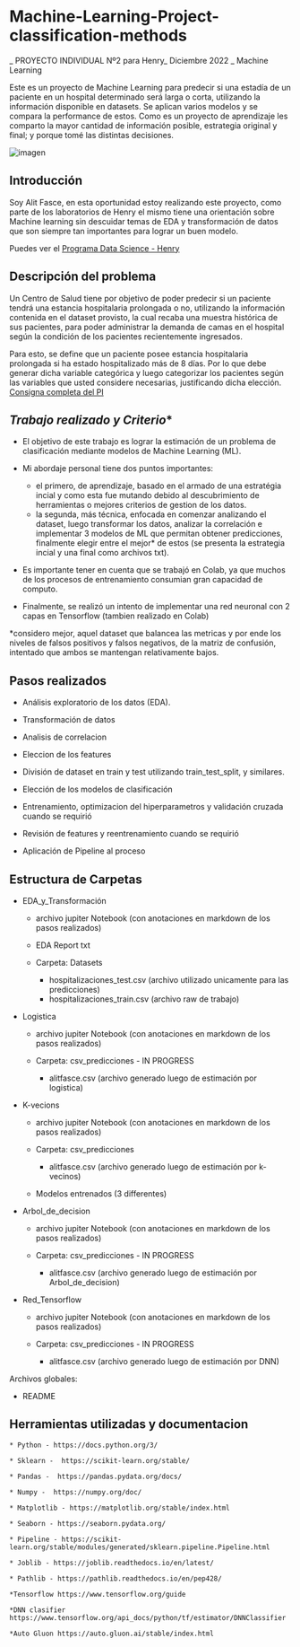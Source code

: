 # Machine-Learning-Project-classification-methods

_ PROYECTO INDIVIDUAL Nº2 para Henry_ Diciembre 2022 _ Machine Learning

Este es un proyecto de Machine Learning para predecir si una estadía de un paciente en un hospital determinado será larga o corta, utilizando la información disponible en datasets. Se aplican varios modelos y se compara la performance de estos. Como es un proyecto de aprendizaje les comparto la mayor cantidad de información posible, estrategia original y final; y porque tomé las distintas decisiones. 

![imagen](https://www.google.com/url?sa=i&url=https%3A%2F%2Fmetasdigitais.com.br%2Ftags%2Fagencia-marketing-digital%2F&psig=AOvVaw3iKbGCG8gpsXlRsZFVhwgH&ust=1671160087255000&source=images&cd=vfe&ved=0CBAQjRxqFwoTCMiPmc3S-vsCFQAAAAAdAAAAABAh)


## **Introducción**

Soy Alit Fasce, en esta oportunidad estoy realizando este proyecto, como parte de los laboratorios de Henry el mismo tiene una orientación sobre Machine learning sin descuidar temas de EDA y transformación de datos que son siempre tan importantes para lograr un buen modelo. 

Puedes ver el [Programa Data Science - Henry](https://www.soyhenry.com/carrera-data-science)

## **Descripción del problema**

Un Centro de Salud tiene por objetivo de poder predecir si un paciente tendrá una estancia hospitalaria prolongada o no, utilizando la información contenida en el dataset provisto, la cual recaba una muestra histórica de sus pacientes, para poder administrar la demanda de camas en el hospital según la condición de los pacientes recientemente ingresados.

Para esto, se define que un paciente posee estancia hospitalaria prolongada si ha estado hospitalizado más de 8 días. Por lo que debe generar dicha variable categórica y luego categorizar los pacientes según las variables que usted considere necesarias, justificando dicha elección.​
[Consigna completa del PI](https://github.com/soyHenry/Datathon)

## *Trabajo realizado y Criterio**

- El objetivo de este trabajo es lograr la estimación de un problema de clasificación mediante modelos de Machine Learning (ML). 

- Mi abordaje personal tiene dos puntos importantes:
    - el primero, de aprendizaje, basado en el armado de una estratégia incial y como esta fue mutando debido al descubrimiento de herramientas o mejores criterios de gestion de los datos.
    - la segunda, más técnica, enfocada en comenzar analizando el dataset, luego transformar los datos, analizar la correlación e implementar 3 modelos de ML que permitan obtener predicciones, finalmente elegir entre el mejor* de estos (se presenta la estrategia incial y una final como archivos txt).

- Es importante tener en cuenta que se trabajó en Colab, ya que muchos de los procesos de entrenamiento consumian gran capacidad de computo. 

- Finalmente, se realizó un intento de implementar una red neuronal con 2 capas en Tensorflow (tambien realizado en Colab)

*considero mejor, aquel dataset que balancea las metricas y por ende los niveles de falsos positivos y falsos negativos, de la matriz de confusión, intentado que ambos se mantengan relativamente bajos. 

## Pasos realizados 

- Análisis exploratorio de los datos (EDA).

- Transformación de datos

- Analisis de correlacion 

- Eleccion de los features

- División de dataset en train y test utilizando train_test_split, y similares.

- Elección de los modelos de clasificación

- Entrenamiento, optimizacion del hiperparametros y validación cruzada cuando se requirió

- Revisión de features y reentrenamiento cuando se requirió

- Aplicación de Pipeline al proceso


## **Estructura de Carpetas**


- EDA_y_Transformación
    - archivo jupiter Notebook (con anotaciones en markdown de los pasos realizados) 
    - EDA Report txt

    - Carpeta: Datasets
        - hospitalizaciones_test.csv (archivo utilizado unicamente para las predicciones)
        - hospitalizaciones_train.csv (archivo raw de trabajo)


- Logistica
    - archivo jupiter Notebook (con anotaciones en markdown de los pasos realizados)
	
    - Carpeta: csv_predicciones - IN PROGRESS
		- alitfasce.csv (archivo generado luego de estimación por logistica)


- K-vecions
    - archivo jupiter Notebook (con anotaciones en markdown de los pasos realizados)
	
    - Carpeta: csv_predicciones
		- alitfasce.csv (archivo generado luego de estimación por k-vecinos)
    - Modelos entrenados (3 differentes)


- Arbol_de_decision
    - archivo jupiter Notebook (con anotaciones en markdown de los pasos realizados)
	
    - Carpeta: csv_predicciones - IN PROGRESS
		- alitfasce.csv (archivo generado luego de estimación por Arbol_de_decision)

- Red_Tensorflow
    - archivo jupiter Notebook (con anotaciones en markdown de los pasos realizados)
	
    - Carpeta: csv_predicciones - IN PROGRESS
		- alitfasce.csv (archivo generado luego de estimación por DNN)


 Archivos globales: 

-	README

## **Herramientas utilizadas y documentacion**

    * Python - https://docs.python.org/3/

    * Sklearn -  https://scikit-learn.org/stable/

    * Pandas -  https://pandas.pydata.org/docs/
    
    * Numpy -  https://numpy.org/doc/
    
    * Matplotlib - https://matplotlib.org/stable/index.html
    
    * Seaborn - https://seaborn.pydata.org/
    
    * Pipeline - https://scikit-learn.org/stable/modules/generated/sklearn.pipeline.Pipeline.html

    * Joblib - https://joblib.readthedocs.io/en/latest/

    * Pathlib - https://pathlib.readthedocs.io/en/pep428/

    *Tensorflow https://www.tensorflow.org/guide

    *DNN clasifier https://www.tensorflow.org/api_docs/python/tf/estimator/DNNClassifier

    *Auto Gluon https://auto.gluon.ai/stable/index.html

